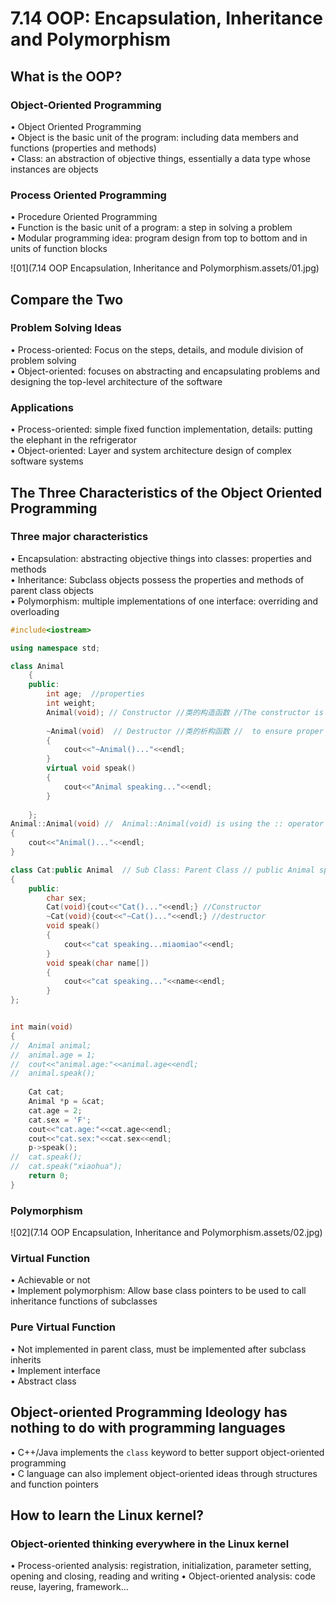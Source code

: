 # 7.14 OOP: Encapsulation, Inheritance and Polymorphism



## What is the OOP?

### Object-Oriented Programming

• Object Oriented Programming  
• Object is the basic unit of the program: including data members and functions (properties and methods)  
• Class: an abstraction of objective things, essentially a data type whose instances are objects

### Process Oriented Programming

• Procedure Oriented Programming  
• Function is the basic unit of a program: a step in solving a problem  
• Modular programming idea: program design from top to bottom and in units of function blocks  

![01](7.14 OOP Encapsulation, Inheritance and Polymorphism.assets/01.jpg)

## Compare the Two

### Problem Solving Ideas

• Process-oriented: Focus on the steps, details, and module division of problem solving  
• Object-oriented: focuses on abstracting and encapsulating problems and designing the top-level architecture of the software  

### Applications

• Process-oriented: simple fixed function implementation, details: putting the elephant in the refrigerator  
• Object-oriented: Layer and system architecture design of complex software systems   

## The Three Characteristics of the Object Oriented Programming

### Three major characteristics

• Encapsulation: abstracting objective things into classes: properties and methods  
• Inheritance: Subclass objects possess the properties and methods of parent class objects  
• Polymorphism: multiple implementations of one interface: overriding and overloading  

```c++
#include<iostream>

using namespace std;

class Animal
	{
	public:
		int age;  //properties 
		int weight;
		Animal(void); // Constructor //类的构造函数 //The constructor is used to initialize objects of the Animal class. // Memory Aspect, allocate a real space on the memory.
 
		~Animal(void)  // Destructor //类的析构函数 //  to ensure proper cleanup  where objects are dynamically allocated and deallocated.
		{
			cout<<"~Animal()..."<<endl;
		} 
	    virtual void speak()
	 	{
	 		cout<<"Animal speaking..."<<endl;
	    }
		
	};
Animal::Animal(void) //  Animal::Animal(void) is using the :: operator to define a member function (Animal(void)) of the Animal class. //The "::" symbol is typically pronounced as "scope resolution operator" or simply "double colons"
{
	cout<<"Animal()..."<<endl;
}

class Cat:public Animal  // Sub Class: Parent Class // public Animal specifies that Cat is inheriting from the Animal class // The Operator ":" inheriting from  
{
	public: 
		char sex;
		Cat(void){cout<<"Cat()..."<<endl;} //Constructor 
		~Cat(void){cout<<"~Cat()..."<<endl;} //destructor
		void speak()
		{
			cout<<"cat speaking...miaomiao"<<endl;
		}
		void speak(char name[])
		{
			cout<<"cat speaking..."<<name<<endl;
		}
};


int main(void)
{
//	Animal animal;
//	animal.age = 1;
//	cout<<"animal.age:"<<animal.age<<endl;
//	animal.speak();
	
	Cat cat;
	Animal *p = &cat;
	cat.age = 2;
	cat.sex = 'F';
	cout<<"cat.age:"<<cat.age<<endl;
	cout<<"cat.sex:"<<cat.sex<<endl;
	p->speak();	
//	cat.speak();
//	cat.speak("xiaohua");			
	return 0;
} 
```

### Polymorphism

![02](7.14 OOP Encapsulation, Inheritance and Polymorphism.assets/02.jpg)

### Virtual Function

• Achievable or not  
• Implement polymorphism: Allow base class pointers to be used to call inheritance functions of subclasses  

### Pure Virtual Function

• Not implemented in parent class, must be implemented after subclass inherits  
• Implement interface  
• Abstract class  

## Object-oriented Programming Ideology has nothing to do with programming languages

• C++/Java implements the `class` keyword to better support object-oriented programming  
• C language can also implement object-oriented ideas through structures and function pointers

## How to learn the Linux kernel?

### Object-oriented thinking everywhere in the Linux kernel  

• Process-oriented analysis: registration, initialization, parameter setting, opening and closing, reading and writing
• Object-oriented analysis: code reuse, layering, framework…